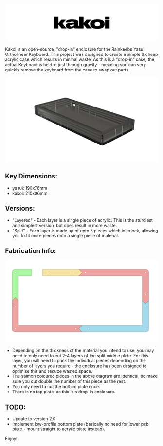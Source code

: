 ![Kakoi Logo](images/kakoi_logo.png)

Kakoi is an open-source, "drop-in" enclosure for the Rainkeebs Yasui Ortholinear Keyboard. This project was designed to create a simple & cheap acrylic case which results in minmal waste. As this is a "drop-in" case, the actual Keyboard is held in just through gravity - meaning you can very quickly remove the keyboard from the case to swap out parts.

![Kakoi Render](images/render.png)

## Key Dimensions:
- yasui: 190x76mm
- kakoi: 210x96mm

## Versions:
- "Layered" - Each layer is a single piece of acrylic. This is the sturdiest and simplest version, but does result in more waste.
- "Split" - Each layer is made up of upto 5 pieces which interlock, allowing you to fit more pieces onto a single piece of material.

## Fabrication Info:
![Kakoi Pieces](images/layout_diagram.png)
- Depending on the thickness of the material you intend to use, you may need to only need to cut 2-4 layers of the split middle plate. For this layer, you will need to pack the individual pieces depending on the number of layers you require - the enclosure has been designed to optimise this and reduce wasted space.
- The salmon coloured pieces in the above diagram are identical, so make sure you cut double the number of this piece as the rest.
- You only need to cut the bottom plate once.
- There is no top plate, as this is a drop-in enclosure.

## TODO:
- Update to version 2.0
- Implement low-profile bottom plate (basically no need for lower pcb plate - mount straight to acrylic plate instead).

Enjoy!
